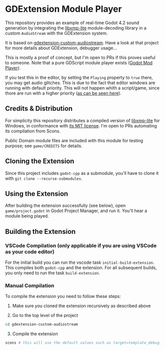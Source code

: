 # GDExtension Module Player

This repository provides an example of real-time Godot 4.2 sound generation by integrating the [libxmp-lite](https://github.com/libxmp/libxmp/tree/master/lite) module-decoding library in a custom `AudioStream` with the GDExtension system.

It is based on [gdextension-custom-audiostream](https://github.com/oparisy/gdextension-custom-audiostream). Have a look at that project for more details about GDExtension, debugger usage...

This is mostly a proof of concept, but I'm open to PRs if this proves useful to someone. Note that a pure GDScript module player exists ([Godot Mod Player](https://godotengine.org/asset-library/asset/841)).

If you test this in the editor, by setting the `Playing` property to `true` there, you may get audio glitches. This is due to the fact that editor windows are running with default priority. This will not happen whith a script/game, since thore are run with a higher priority ([as can be seen here](https://github.com/godotengine/godot/blob/9b522ac1a85cab1a7a867b7a9f3bb102d9376ac2/platform/windows/display_server_windows.cpp#L4800-L4815)).

## Credits & Distribution
For simplicity this repository distributes a compiled version of [libxmp-lite](https://github.com/libxmp/libxmp/tree/master/lite) for Windows, in conformance with [its MIT license](https://github.com/libxmp/libxmp/blob/master/README). I'm open to PRs automating its compilation from Scons.

Public Domain module files are included with this module for testing purpose; see `game/CREDITS` for details.

## Cloning the Extension
Since this project includes `godot-cpp` as a submodule, you'll have to clone it with `git clone --recurse-submodules`.

## Using the Extension
After building the extension successfully (see below), open `game/project.godot` in Godot Project Manager, and run it. You'll hear a module being played.

## Building the Extension

### VSCode Compilation (only applicable if you are using VSCode as your code editor)
For the initial build you can run the vscode task `initial-build-extension`. This compiles both `godot-cpp` and the extension. For all subsequent builds, you only need to run the task `build-extension`.

### Manual Compilation

To compile the extension you need to follow these steps:

1. Make sure you cloned the extension recursively as described above

2. Go to the top level of the project
```bash
cd gdextension-custom-audiostream
```

3. Compile the extension
```bash
scons # this will use the default values such as target=template_debug
```
